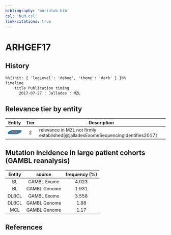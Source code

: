 ```yaml
---
bibliography: 'morinlab.bib'
csl: 'NLM.csl'
link-citations: true
---
```


# ARHGEF17

## History

```mermaid
%%{init: { 'logLevel': 'debug', 'theme': 'dark' } }%%
timeline
    title Publication timing
      2017-07-27 : Jallades : MZL
```


## Relevance tier by entity

|Entity|Tier|Description|
|:------:|:----:|--------------------------------------|
|![MZL](images/icons/MZL_tier2.png)|2|relevance in MZL not firmly established[@jalladesExomeSequencingIdentifies2017]|


## Mutation incidence in large patient cohorts (GAMBL reanalysis)

|Entity|source |frequency (%)|
|:------:|:----:|:----:|
|BL|GAMBL Exome |4.023 |
|BL|GAMBL Genome |1.931 |
|DLBCL|GAMBL Exome |3.558 |
|DLBCL|GAMBL Genome |1.88 |
|MCL|GAMBL Genome |1.17 |


## References


